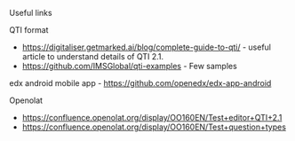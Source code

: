 Useful links

QTI format
* https://digitaliser.getmarked.ai/blog/complete-guide-to-qti/ - useful article to understand details of QTI 2.1. 
* https://github.com/IMSGlobal/qti-examples - Few samples

edx android mobile app - https://github.com/openedx/edx-app-android

Openolat
*  https://confluence.openolat.org/display/OO160EN/Test+editor+QTI+2.1
*  https://confluence.openolat.org/display/OO160EN/Test+question+types
